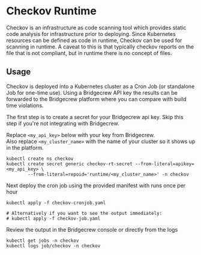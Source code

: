 # Checkov Runtime

Checkov is an infrastructure as code scanning tool which provides static code analysis for 
infrastructure prior to deploying.  Since Kubernetes resources can be defined as code in runtime, 
Checkov can be used for scanning in runtime.  A caveat to this is that typically checkov reports on the file 
that is not compliant, but in runtime there is no concept of files. 

## Usage

Checkov is deployed into a Kubernetes cluster as a Cron Job (or standalone Job for one-time use).  Using a Bridgecrew 
API key the results can be forwarded to the Bridgecrew platform where you can compare with build time violations.  

The first step is to create a secret for your Bridgecrew api key.  Skip this step if you're not integrating with Bridgecrew.

Replace `<my_api_key>` below with your key from Bridgecrew.  
Also replace `<my_cluster_name>` with the name of your cluster so it shows up in the platform.  
```$xslt  
kubectl create ns checkov 
kubectl create secret generic checkov-rt-secret --from-literal=apikey=<my_api_key> \
        --from-literal=repoid='runtime/<my_cluster_name>' -n checkov
```

Next deploy the cron job using the provided manifest with runs once per hour

```$xslt
kubectl apply -f checkov-cronjob.yaml

# Alternatively if you want to see the output immediately:
# kubectl apply -f checkov-job.yaml
```

Review the output in the Bridgecrew console or directly from the logs 

```$xslt
kubectl get jobs -n checkov
kubectl logs job/checkov -n checkov
```